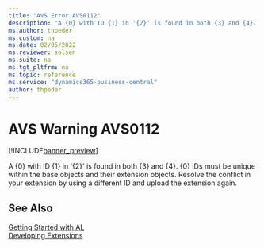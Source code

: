```yaml
---
title: "AVS Error AVS0112"
description: "A {0} with ID {1} in '{2}' is found in both {3} and {4}. {0} IDs must be unique within the base objects and their extension objects. Resolve the conflict in your extension by using a different ID and upload the extension again."
ms.author: thpeder
ms.custom: na
ms.date: 02/05/2022
ms.reviewer: solsen
ms.suite: na
ms.tgt_pltfrm: na
ms.topic: reference
ms.service: "dynamics365-business-central"
author: thpeder
---
```


# AVS Warning AVS0112

[!INCLUDE[banner_preview](../includes/banner_preview.md)]

A {0} with ID {1} in '{2}' is found in both {3} and {4}. {0} IDs must be unique within the base objects and their extension objects. Resolve the conflict in your extension by using a different ID and upload the extension again.

## See Also

[Getting Started with AL](../devenv-get-started.md)  
[Developing Extensions](../devenv-dev-overview.md)  